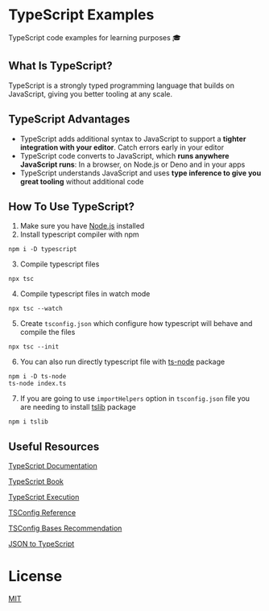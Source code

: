 # TypeScript Examples

TypeScript code examples for learning purposes 🎓

## What Is TypeScript?

TypeScript is a strongly typed programming language that builds on JavaScript, giving you better tooling at any scale.

## TypeScript Advantages

- TypeScript adds additional syntax to JavaScript to support a **tighter integration with your editor**. Catch errors early in your editor
- TypeScript code converts to JavaScript, which **runs anywhere JavaScript runs**: In a browser, on Node.js or Deno and in your apps
- TypeScript understands JavaScript and uses **type inference to give you great tooling** without additional code 

## How To Use TypeScript?

1. Make sure you have [Node.js](https://nodejs.org/en/) installed
2. Install typescript compiler with npm
```shell
npm i -D typescript
```
3. Compile typescript files
```shell
npx tsc
```
4. Compile typescript files in watch mode
```shell
npx tsc --watch
```
5. Create `tsconfig.json` which configure how typescript will behave and compile the files
```shell
npx tsc --init
```
6. You can also run directly typescript file with [ts-node](https://github.com/TypeStrong/ts-node) package
```shell
npm i -D ts-node
ts-node index.ts
```
7. If you are going to use `importHelpers` option in `tsconfig.json` file you are needing to install [tslib](https://github.com/Microsoft/tslib) package
```shell
npm i tslib
```

## Useful Resources

[TypeScript Documentation](https://www.typescriptlang.org/docs)

[TypeScript Book](https://basarat.gitbook.io/typescript)

[TypeScript Execution](https://typestrong.org/ts-node)

[TSConfig Reference](https://www.typescriptlang.org/tsconfig)

[TSConfig Bases Recommendation](https://github.com/tsconfig/bases)

[JSON to TypeScript](https://transform.tools/json-to-typescript)

# License

[MIT](LICENSE)
